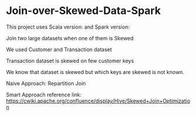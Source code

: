 # Join-over-Skewed-Data-Spark

This project uses Scala version: and Spark version:

Join two large datasets when one of them is Skewed

We used Customer and Transaction dataset

Transaction dataset is skewed on few customer keys

We know that dataset is skewed but which keys are skewed is not known.

Naive Approach: Repartition Join

Smart Approach reference link: https://cwiki.apache.org/confluence/display/Hive/Skewed+Join+Optimization
